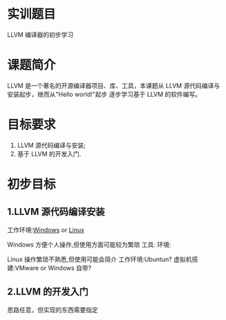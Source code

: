 # 实训题目

LLVM 编译器的初步学习

# 课题简介

LLVM 是一个著名的开源编译器项目、库、工具，本课题从
LLVM 源代码编译与安装起步，继而从"Hello world!"起步
逐步学习基于 LLVM 的软件编写。

# 目标要求

1. LLVM 源代码编译与安装;
2. 基于 LLVM 的开发入门.

# 初步目标

## 1.LLVM 源代码编译安装

工作环境:[Windows](#windows) or [Linux](#linux)

<span id="windows">Windows</span>
方便个人操作,但使用方面可能较为繁琐
工具:
环境:

<span id="linux">Linux</span>
操作繁琐不熟悉,但使用可能会简介
工作环境:Ubuntun?
虚拟机搭建:VMware or Windows 自带?

## 2.LLVM 的开发入门

思路任意，但实现的东西需要指定
